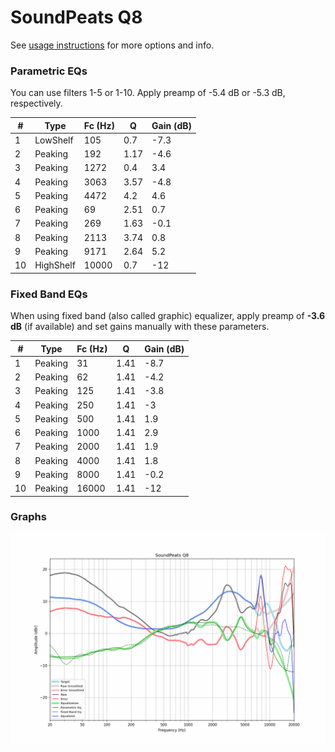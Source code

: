 # SoundPeats Q8
See [usage instructions](https://github.com/jaakkopasanen/AutoEq#usage) for more options and info.

### Parametric EQs
You can use filters 1-5 or 1-10. Apply preamp of -5.4 dB or -5.3 dB, respectively.

|   # | Type      |   Fc (Hz) |    Q |   Gain (dB) |
|-----|-----------|-----------|------|-------------|
|   1 | LowShelf  |       105 | 0.7  |        -7.3 |
|   2 | Peaking   |       192 | 1.17 |        -4.6 |
|   3 | Peaking   |      1272 | 0.4  |         3.4 |
|   4 | Peaking   |      3063 | 3.57 |        -4.8 |
|   5 | Peaking   |      4472 | 4.2  |         4.6 |
|   6 | Peaking   |        69 | 2.51 |         0.7 |
|   7 | Peaking   |       269 | 1.63 |        -0.1 |
|   8 | Peaking   |      2113 | 3.74 |         0.8 |
|   9 | Peaking   |      9171 | 2.64 |         5.2 |
|  10 | HighShelf |     10000 | 0.7  |       -12   |

### Fixed Band EQs
When using fixed band (also called graphic) equalizer, apply preamp of **-3.6 dB** (if available) and set gains manually with these parameters.

|   # | Type    |   Fc (Hz) |    Q |   Gain (dB) |
|-----|---------|-----------|------|-------------|
|   1 | Peaking |        31 | 1.41 |        -8.7 |
|   2 | Peaking |        62 | 1.41 |        -4.2 |
|   3 | Peaking |       125 | 1.41 |        -3.8 |
|   4 | Peaking |       250 | 1.41 |        -3   |
|   5 | Peaking |       500 | 1.41 |         1.9 |
|   6 | Peaking |      1000 | 1.41 |         2.9 |
|   7 | Peaking |      2000 | 1.41 |         1.9 |
|   8 | Peaking |      4000 | 1.41 |         1.8 |
|   9 | Peaking |      8000 | 1.41 |        -0.2 |
|  10 | Peaking |     16000 | 1.41 |       -12   |

### Graphs
![](./SoundPeats%20Q8.png)
